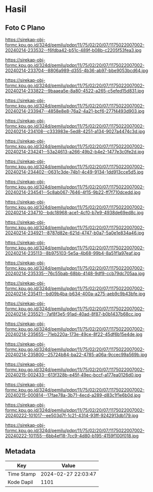 # Hasil

## Foto C Plano

https://sirekap-obj-formc.kpu.go.id/324d/pemilu/pdpr/11/75/02/20/07/1175022007002-20240214-233532--f6fdba42-b51c-489f-b08b-c2205f53fea3.jpg

https://sirekap-obj-formc.kpu.go.id/324d/pemilu/pdpr/11/75/02/20/07/1175022007002-20240214-233704--8806a989-d355-4b36-ab97-bbe9053bcd64.jpg

https://sirekap-obj-formc.kpu.go.id/324d/pemilu/pdpr/11/75/02/20/07/1175022007002-20240214-233822--9baaea5e-8a80-4522-a265-c5efed15d831.jpg

https://sirekap-obj-formc.kpu.go.id/324d/pemilu/pdpr/11/75/02/20/07/1175022007002-20240214-233947--4858e8e8-76a2-4a21-bcf6-277f4493d903.jpg

https://sirekap-obj-formc.kpu.go.id/324d/pemilu/pdpr/11/75/02/20/07/1175022007002-20240214-234108--c333983e-5ed8-4251-a134-9027a4474c3d.jpg

https://sirekap-obj-formc.kpu.go.id/324d/pemilu/pdpr/11/75/02/20/07/1175022007002-20240214-234241--53a24613-a266-49b2-b4e2-1477e3c0fe2d.jpg

https://sirekap-obj-formc.kpu.go.id/324d/pemilu/pdpr/11/75/02/20/07/1175022007002-20240214-234402--0631c3de-74b1-4c49-9134-1dd913cce5d5.jpg

https://sirekap-obj-formc.kpu.go.id/324d/pemilu/pdpr/11/75/02/20/07/1175022007002-20240214-234541--5c8ab067-7646-4f15-9b22-ff7f710dcedd.jpg

https://sirekap-obj-formc.kpu.go.id/324d/pemilu/pdpr/11/75/02/20/07/1175022007002-20240214-234710--bdc18968-ace1-4cf0-b7e9-4938de69ed8c.jpg

https://sirekap-obj-formc.kpu.go.id/324d/pemilu/pdpr/11/75/02/20/07/1175022007002-20240214-234921--8787d82e-621d-4747-b0a7-5a0e1e834a46.jpg

https://sirekap-obj-formc.kpu.go.id/324d/pemilu/pdpr/11/75/02/20/07/1175022007002-20240214-235113--8b975103-5e5a-4b68-99b4-8a51f1a97eaf.jpg

https://sirekap-obj-formc.kpu.go.id/324d/pemilu/pdpr/11/75/02/20/07/1175022007002-20240214-235335--76c55bab-68bb-4148-9df9-ccb79dc705aa.jpg

https://sirekap-obj-formc.kpu.go.id/324d/pemilu/pdpr/11/75/02/20/07/1175022007002-20240214-235411--bd09b4ba-b634-400a-a275-aeb9c9b43bfe.jpg

https://sirekap-obj-formc.kpu.go.id/324d/pemilu/pdpr/11/75/02/20/07/1175022007002-20240214-235521--7af8f3e5-91ad-40ad-8f87-b0b1437b68cc.jpg

https://sirekap-obj-formc.kpu.go.id/324d/pemilu/pdpr/11/75/02/20/07/1175022007002-20240214-235655--71eb220a-173e-49ce-8f22-45df6b15e4de.jpg

https://sirekap-obj-formc.kpu.go.id/324d/pemilu/pdpr/11/75/02/20/07/1175022007002-20240214-235800--25724b84-ba22-4785-a06a-9ccec99a569b.jpg

https://sirekap-obj-formc.kpu.go.id/324d/pemilu/pdpr/11/75/02/20/07/1175022007002-20240215-002433--613f328b-e45f-49ec-bccf-a177ea0126d0.jpg

https://sirekap-obj-formc.kpu.go.id/324d/pemilu/pdpr/11/75/02/20/07/1175022007002-20240215-000814--17fae78a-3b71-4ecd-a289-d83c1f1e6b0d.jpg

https://sirekap-obj-formc.kpu.go.id/324d/pemilu/pdpr/11/75/02/20/07/1175022007002-20240222-101017--ee503d7f-1c21-4314-93ff-9242913db179.jpg

https://sirekap-obj-formc.kpu.go.id/324d/pemilu/pdpr/11/75/02/20/07/1175022007002-20240222-101155--6bb4ef18-7cc9-4d80-b195-4159f100f018.jpg


## Metadata

| Key        | Value               |
| ---------- | ------------------- |
| Time Stamp | 2024-02-27 22:03:47 |
| Kode Dapil | 1101                |



